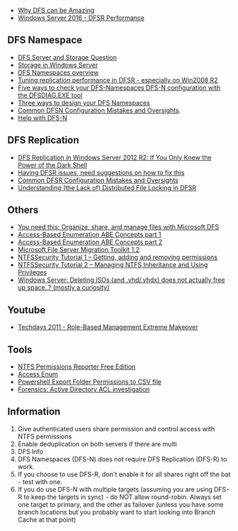 - [Why DFS can be Amazing](https://www.reddit.com/r/sysadmin/comments/95cx3b/why_dfs_can_be_amazing/)
- [Windows Server 2016 - DFSR Performance](https://www.reddit.com/r/sysadmin/comments/95g8sd/windows_server_2016_dfsr_performance/)

## DFS Namespace
- [DFS Server and Storage Question](https://www.reddit.com/r/sysadmin/comments/8zf8v9/dfs_server_and_storage_question/)
- [Storage in Windows Server](https://docs.microsoft.com/en-us/windows-server/storage/storage)
- [DFS Namespaces overview](https://docs.microsoft.com/en-us/windows-server/storage/dfs-namespaces/dfs-overview)
- [Tuning replication performance in DFSR - especially on Win2008 R2](https://blogs.technet.microsoft.com/askds/2010/03/31/tuning-replication-performance-in-dfsr-especially-on-win2008-r2/)
- [Five ways to check your DFS-Namespaces DFS-N configuration with the DFSDIAG.EXE tool](https://blogs.technet.microsoft.com/josebda/2009/07/15/five-ways-to-check-your-dfs-namespaces-dfs-n-configuration-with-the-dfsdiag-exe-tool/)
- [Three ways to design your DFS Namespaces](https://blogs.technet.microsoft.com/josebda/2009/08/21/three-ways-to-design-your-dfs-namespaces/)
- [Common DFSN Configuration Mistakes and Oversights](https://blogs.technet.microsoft.com/askds/2012/07/24/common-dfsn-configuration-mistakes-and-oversights/).
- [Help with DFS-N](https://www.reddit.com/r/sysadmin/comments/951fdj/help_with_dfsn/)


## DFS Replication
- [DFS Replication in Windows Server 2012 R2: If You Only Knew the Power of the Dark Shell](https://blogs.technet.microsoft.com/filecab/2013/08/20/dfs-replication-in-windows-server-2012-r2-if-you-only-knew-the-power-of-the-dark-shell/)
- [Having DFSR issues, need suggestions on how to fix this](https://www.reddit.com/r/sysadmin/comments/7we7hs/having_dfsr_issues_need_suggestions_on_how_to_fix/)
- [Common DFSR Configuration Mistakes and Oversights](https://blogs.technet.microsoft.com/askds/2010/11/01/common-dfsr-configuration-mistakes-and-oversights/)
- [Understanding (the Lack of) Distributed File Locking in DFSR](https://blogs.technet.microsoft.com/askds/2009/02/20/understanding-the-lack-of-distributed-file-locking-in-dfsr/)

## Others
- [You need this: Organize, share, and manage files with Microsoft DFS](http://webcache.googleusercontent.com/search?q=cache:oiSJg_WD8_QJ:techgenix.com/microsoft-dfs/+&cd=1&hl=nl&ct=clnk&gl=nl)
- [Access-Based Enumeration ABE Concepts part 1](https://blogs.technet.microsoft.com/askds/2016/09/01/access-based-enumeration-abe-concepts-part-1-of-2/)
- [Access-Based Enumeration ABE Concepts part 2](https://blogs.technet.microsoft.com/askds/2016/09/21/access-based-enumeration-abe-troubleshooting-part-2-of-2/)
- [Microsoft File Server Migration Toolkit 1.2](https://www.microsoft.com/en-us/download/details.aspx?id=10268)
- [NTFSSecurity Tutorial 1 – Getting, adding and removing permissions](https://blogs.technet.microsoft.com/fieldcoding/2014/12/05/ntfssecurity-tutorial-1-getting-adding-and-removing-permissions/)
- [NTFSSecurity Tutorial 2 – Managing NTFS Inheritance and Using Privileges](https://blogs.technet.microsoft.com/fieldcoding/2014/12/05/ntfssecurity-tutorial-2-managing-ntfs-inheritance-and-using-privileges/)
- [Windows Server: Deleting ISOs (and .vhd/.vhdx) does not actually free up space..? (mostly a curiosity)](https://www.reddit.com/r/sysadmin/comments/8vhmlz/windows_server_deleting_isos_and_vhdvhdx_does_not/)

## Youtube
- [Techdays 2011 - Role-Based Management Extreme Makeover](https://www.youtube.com/watch?v=IKzokBgCp60)

## Tools
- [NTFS Permissions Reporter Free Edition](http://cjwdev.co.uk/Software/NtfsReports/Info.html)
- [Access Enum](https://docs.microsoft.com/en-us/sysinternals/downloads/accessenum)
- [Powershell Export Folder Permissions to CSV file](https://community.spiceworks.com/scripts/show/1070-export-folder-permissions-to-csv-file)
- [Forensics: Active Directory ACL investigation](https://blogs.technet.microsoft.com/pfesweplat/2017/01/28/forensics-active-directory-acl-investigation/)

## Information
1. Give authenticated users share permission and control access with NTFS permissions
1. Enable deduplication on both servers if there are multi
1. DFS Info
  1. DFS Namespaces (DFS-N) does not require DFS Replication (DFS-R) to work.
  1. If you choose to use DFS-R, don't enable it for all shares right off the bat - test with one.
  1. If you do use DFS-N with multiple targets (assuming you are using DFS-R to keep the targets in sync) - do NOT allow round-robin. Always set one target to primary, and the other as failover (unless you have some branch locations but you probably want to start looking into Branch Cache at that point)
